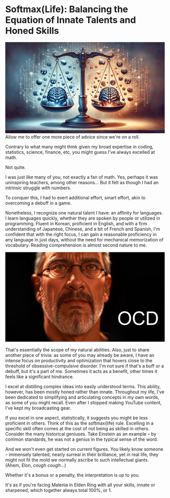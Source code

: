 # Softmax(Life): Balancing the Equation of Innate Talents and Honed Skills
![softmax-of-life.png](images%2Fsoftmax-of-life.png)
Allow me to offer one more piece of advice since we're on a roll.

Contrary to what many might think given my broad expertise in coding, statistics, science, finance, etc, you might guess I've always excelled at math.

Not quite.

I was just like many of you, not exactly a fan of math. Yes, perhaps it was uninspiring teachers, among other reasons... But it felt as though I had an intrinsic struggle with numbers.

To conquer this, I had to exert additional effort, smart effort, akin to overcoming a debuff in a game.

Nonetheless, I recognize one natural talent I have: an affinity for languages. I learn languages quickly, whether they are spoken by people or utilized in programming. Fluent in Korean, proficient in English, and with a firm understanding of Japanese, Chinese, and a bit of French and Spanish, I'm confident that with the right focus, I can gain a reasonable proficiency in any language in just days, without the need for mechanical memorization of vocabulary. Reading comprehension is almost second nature to me.

![ocd.jpeg](images%2Focd.jpeg)

That's essentially the scope of my natural abilities. Also, just to share another piece of trivia: as some of you may already be aware, I have an intense focus on productivity and optimization that hovers close to the threshold of obsessive-compulsive disorder. I'm not sure if that's a buff or a debuff, but it's a part of me. Sometimes it acts as a benefit, other times it feels like a significant hindrance.

I excel at distilling complex ideas into easily understood terms. This ability, however, has been mostly honed rather than innate. Throughout my life, I've been dedicated to simplifying and articulating concepts in my own words, as some of you might recall. Even after I stopped making YouTube content, I've kept my broadcasting gear.

If you excel in one aspect, statistically, it suggests you might be less proficient in others. Think of this as the softmax(life) rule. Excelling in a specific skill often comes at the cost of not being as skilled in others. Consider the many historical geniuses. Take Einstein as an example – by common standards, he was not a genius in the typical sense of the word.

And we won't even get started on current figures. You likely know someone – immensely talented, nearly surreal in their brilliance, yet in real life, they might not fit the mold we normally ascribe to such intellectual giants. (Ahem, Elon, *cough* *cough*...)

Whether it's a bonus or a penalty, the interpretation is up to you.

It's as if you're facing Malenia in Elden Ring with all your skills, innate or sharpened, which together always total 100%, or 1.